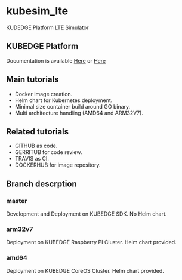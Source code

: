 # kubesim_lte

KUDEDGE Platform LTE Simulator

## KUBEDGE Platform

Documentation is available [Here](http://kubedge.cloud) or [Here](https://kubedge.github.io)

## Main tutorials

- Docker image creation.
- Helm chart for Kubernetes deployment.
- Minimal size container build around GO binary.
- Multi architecture handling (AMD64 and ARM32V7).

## Related tutorials

- GITHUB as code.
- GERRITUB for code review.
- TRAVIS as CI.
- DOCKERHUB for image repository.

## Branch descrption

### master

Development and Deployment on KUBEDGE SDK. No Helm chart.

### arm32v7

Deployment on KUBEDGE Raspberry PI Cluster. Helm chart provided.

### amd64

Deployment on KUBEDGE CoreOS Cluster. Helm chart provided.
